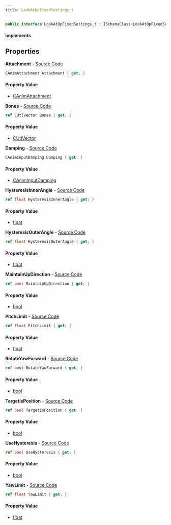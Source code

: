 ```yaml
---
title: LookAtOpFixedSettings_t
---
```


```csharp
public interface LookAtOpFixedSettings_t : ISchemaClass<LookAtOpFixedSettings_t>, ISchemaField, ISchemaClass, INativeHandle
```

#### Implements

## Properties

**Attachment** - [Source Code](https://github.com/swiftly-solution/swiftlys2/blob/master/managed/src/SwiftlyS2.Generated/Schemas/Interfaces/LookAtOpFixedSettings_t.cs#L16)

```csharp
CAnimAttachment Attachment { get; }
```

#### Property Value

- [CAnimAttachment](/docs/api/shared/schemadefinitions/canimattachment)

**Bones** - [Source Code](https://github.com/swiftly-solution/swiftlys2/blob/master/managed/src/SwiftlyS2.Generated/Schemas/Interfaces/LookAtOpFixedSettings_t.cs#L21)

```csharp
ref CUtlVector Bones { get; }
```

#### Property Value

- [CUtlVector](/docs/api/shared/natives/cutlvector)

**Damping** - [Source Code](https://github.com/swiftly-solution/swiftlys2/blob/master/managed/src/SwiftlyS2.Generated/Schemas/Interfaces/LookAtOpFixedSettings_t.cs#L18)

```csharp
CAnimInputDamping Damping { get; }
```

#### Property Value

- [CAnimInputDamping](/docs/api/shared/schemadefinitions/caniminputdamping)

**HysteresisInnerAngle** - [Source Code](https://github.com/swiftly-solution/swiftlys2/blob/master/managed/src/SwiftlyS2.Generated/Schemas/Interfaces/LookAtOpFixedSettings_t.cs#L27)

```csharp
ref float HysteresisInnerAngle { get; }
```

#### Property Value

- [float](https://learn.microsoft.com/dotnet/api/system.single)

**HysteresisOuterAngle** - [Source Code](https://github.com/swiftly-solution/swiftlys2/blob/master/managed/src/SwiftlyS2.Generated/Schemas/Interfaces/LookAtOpFixedSettings_t.cs#L29)

```csharp
ref float HysteresisOuterAngle { get; }
```

#### Property Value

- [float](https://learn.microsoft.com/dotnet/api/system.single)

**MaintainUpDirection** - [Source Code](https://github.com/swiftly-solution/swiftlys2/blob/master/managed/src/SwiftlyS2.Generated/Schemas/Interfaces/LookAtOpFixedSettings_t.cs#L33)

```csharp
ref bool MaintainUpDirection { get; }
```

#### Property Value

- [bool](https://learn.microsoft.com/dotnet/api/system.boolean)

**PitchLimit** - [Source Code](https://github.com/swiftly-solution/swiftlys2/blob/master/managed/src/SwiftlyS2.Generated/Schemas/Interfaces/LookAtOpFixedSettings_t.cs#L25)

```csharp
ref float PitchLimit { get; }
```

#### Property Value

- [float](https://learn.microsoft.com/dotnet/api/system.single)

**RotateYawForward** - [Source Code](https://github.com/swiftly-solution/swiftlys2/blob/master/managed/src/SwiftlyS2.Generated/Schemas/Interfaces/LookAtOpFixedSettings_t.cs#L31)

```csharp
ref bool RotateYawForward { get; }
```

#### Property Value

- [bool](https://learn.microsoft.com/dotnet/api/system.boolean)

**TargetIsPosition** - [Source Code](https://github.com/swiftly-solution/swiftlys2/blob/master/managed/src/SwiftlyS2.Generated/Schemas/Interfaces/LookAtOpFixedSettings_t.cs#L35)

```csharp
ref bool TargetIsPosition { get; }
```

#### Property Value

- [bool](https://learn.microsoft.com/dotnet/api/system.boolean)

**UseHysteresis** - [Source Code](https://github.com/swiftly-solution/swiftlys2/blob/master/managed/src/SwiftlyS2.Generated/Schemas/Interfaces/LookAtOpFixedSettings_t.cs#L37)

```csharp
ref bool UseHysteresis { get; }
```

#### Property Value

- [bool](https://learn.microsoft.com/dotnet/api/system.boolean)

**YawLimit** - [Source Code](https://github.com/swiftly-solution/swiftlys2/blob/master/managed/src/SwiftlyS2.Generated/Schemas/Interfaces/LookAtOpFixedSettings_t.cs#L23)

```csharp
ref float YawLimit { get; }
```

#### Property Value

- [float](https://learn.microsoft.com/dotnet/api/system.single)

